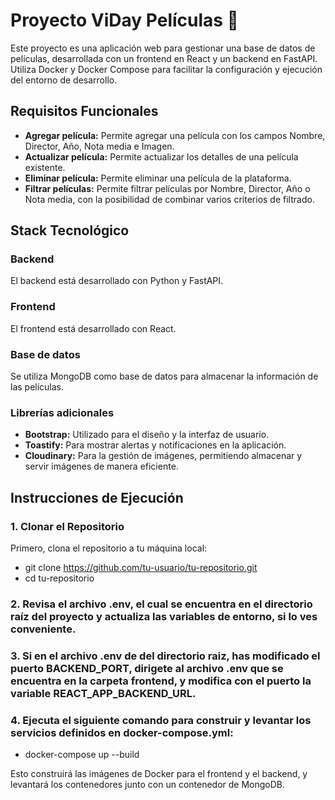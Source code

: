 # Proyecto ViDay Películas 🎥

Este proyecto es una aplicación web para gestionar una base de datos de películas, desarrollada con un frontend en React y un backend en FastAPI. Utiliza Docker y Docker Compose para facilitar la configuración y ejecución del entorno de desarrollo.

## Requisitos Funcionales

- **Agregar película:** Permite agregar una película con los campos Nombre, Director, Año, Nota media e Imagen.
- **Actualizar película:** Permite actualizar los detalles de una película existente.
- **Eliminar película:** Permite eliminar una película de la plataforma.
- **Filtrar películas:** Permite filtrar películas por Nombre, Director, Año o Nota media, con la posibilidad de combinar varios criterios de filtrado.

## Stack Tecnológico

### Backend

El backend está desarrollado con Python y FastAPI.

### Frontend

El frontend está desarrollado con React.

### Base de datos

Se utiliza MongoDB como base de datos para almacenar la información de las películas.

### Librerías adicionales

- **Bootstrap:** Utilizado para el diseño y la interfaz de usuario.
- **Toastify:** Para mostrar alertas y notificaciones en la aplicación.
- **Cloudinary:** Para la gestión de imágenes, permitiendo almacenar y servir imágenes de manera eficiente.
  

## Instrucciones de Ejecución

### 1. Clonar el Repositorio

Primero, clona el repositorio a tu máquina local:

- git clone https://github.com/tu-usuario/tu-repositorio.git
- cd tu-repositorio

### 2. Revisa el archivo .env, el cual se encuentra en el directorio raíz del proyecto y actualiza las variables de entorno, si lo ves conveniente.

### 3. Si en el archivo .env de del directorio raiz, has modificado el puerto BACKEND_PORT, dirigete al archivo .env que se encuentra en la carpeta frontend, y modifica con el puerto la variable REACT_APP_BACKEND_URL.

### 4. Ejecuta el siguiente comando para construir y levantar los servicios definidos en docker-compose.yml:

- docker-compose up --build

Esto construirá las imágenes de Docker para el frontend y el backend, y levantará los contenedores junto con un contenedor de MongoDB. 
